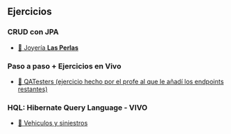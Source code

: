 ## Ejercicios

### CRUD con JPA

- [💎 Joyería **Las Perlas**](lasperlas)

### Paso a paso + Ejercicios en Vivo

- [🧪 QATesters (ejercicio hecho por el profe al que le añadí los endpoints restantes)](QATesters)

### HQL: Hibernate Query Language - VIVO

- [🚗 Vehiculos y siniestros](vehiculosysiniestros)
